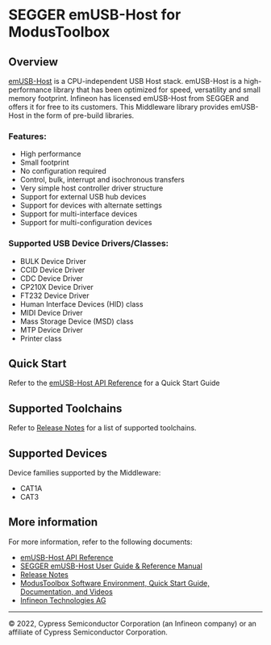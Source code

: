 # SEGGER emUSB-Host for ModusToolbox

## Overview

[emUSB-Host](https://www.segger.com/products/connectivity/emusb-host/) is a CPU-independent USB Host stack. emUSB-Host is a high-performance library that has been optimized for speed, versatility and small memory footprint. Infineon has licensed emUSB-Host from SEGGER and offers it for free to its customers. This Middleware library provides emUSB-Host in the form of pre-build libraries.

### Features:

* High performance
* Small footprint
* No configuration required
* Control, bulk, interrupt and isochronous transfers
* Very simple host controller driver structure
* Support for external USB hub devices
* Support for devices with alternate settings
* Support for multi-interface devices
* Support for multi-configuration devices

### Supported USB Device Drivers/Classes:

* BULK Device Driver
* CCID Device Driver
* CDC Device Driver
* CP210X Device Driver
* FT232 Device Driver
* Human Interface Devices (HID) class
* MIDI Device Driver
* Mass Storage Device (MSD) class
* MTP Device Driver
* Printer class

## Quick Start

Refer to the [emUSB-Host API Reference](https://infineon.github.io/emusb-host/html/index.html) for a Quick Start Guide

## Supported Toolchains

Refer to [Release Notes](./RELEASE.md) for a list of supported toolchains.

## Supported Devices

Device families supported by the Middleware:
* CAT1A
* CAT3

## More information

For more information, refer to the following documents:
* [emUSB-Host API Reference](https://infineon.github.io/emusb-host/html/index.html)
* [SEGGER emUSB-Host User Guide & Reference Manual](./docs/UM10001_emUSBH.pdf)
* [Release Notes](./RELEASE.md)
* [ModusToolbox Software Environment, Quick Start Guide, Documentation, and Videos](https://www.infineon.com/cms/en/design-support/tools/sdk/modustoolbox-software/)
* [Infineon Technologies AG](https://www.infineon.com)

---
© 2022, Cypress Semiconductor Corporation (an Infineon company) or an affiliate of Cypress Semiconductor Corporation.
